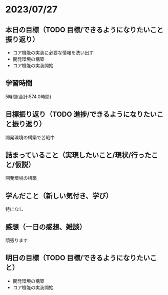 # 2023/07/27
## 本日の目標（TODO 目標/できるようになりたいこと振り返り）
- コア機能の実装に必要な情報を洗い出す
- 開発環境の構築
- コア機能の実装開始
## 学習時間
5時間(合計:574.0時間)
## 目標振り返り（TODO 進捗/できるようになりたいこと振り返り）
開発環境の構築で苦戦中
## 詰まっていること（実現したいこと/現状/行ったこと/仮説）
開発環境の構築
## 学んだこと（新しい気付き、学び）
特になし
## 感想（一日の感想、雑談）
頑張ります
## 明日の目標（TODO 目標/できるようになりたいこと）
- 開発環境の構築
- コア機能の実装開始